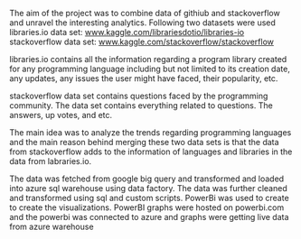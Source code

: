 The aim of the project was to combine data of githiub and stackoverflow and unravel the interesting analytics. Following two datasets were used
libraries.io data set: www.kaggle.com/librariesdotio/libraries-io
stackoverflow data set: www.kaggle.com/stackoverflow/stackoverflow

libraries.io contains all the information regarding a program library created for any programming language including but not limited to its creation date, any updates, any issues the user might have faced, their popularity, etc.

stackoverflow data set contains questions faced by the programming community. The data set contains everything related to questions. The answers, up votes, and etc.

The main idea was to analyze the trends regarding programming languages and the main reason behind merging these two data sets is that the data from stackoverflow adds to the information of languages and libraries in the data from labraries.io.

The data was fetched from google big query and transformed and loaded into azure sql warehouse using data factory. The data was further cleaned and transformed using sql and custom scripts. PowerBi was used to create to create the visualizations. PowerBI graphs were hosted on powerbi.com and the powerbi was connected to azure and graphs were getting live data from azure warehouse



